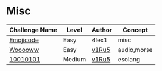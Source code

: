 # Misc

| Challenge Name             | Level     | Author                                        | Concept                 |
|----------------------------|-----------|-----------------------------------------------|-------------------------| 
| [Emojicode](emojicode.md)  | Easy      | 4lex1                                         | misc                    |
| [Wooooww](Wooooww.md)      | Easy      | [v1Ru5](https://twitter.com/SrideviKrishn16)  | audio,morse             |
| [10010101](10010101.md)    | Medium    | [v1Ru5](https://twitter.com/SrideviKrishn16)  | esolang                 |

